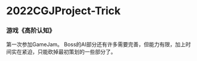# 2022CGJProject-Trick
### 游戏《高阶认知》
  第一次参加GameJam。
  Boss的AI部分还有许多需要完善，但能力有限，加上时间实在紧迫，只能砍掉最初策划的一些部分了。
